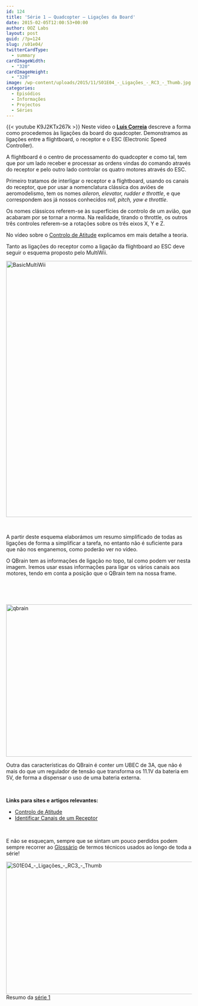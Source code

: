 ```yaml
---
id: 124
title: 'Série 1 — Quadcopter — Ligações da Board'
date: 2015-02-05T12:00:53+00:00
author: OOZ Labs
layout: post
guid: /?p=124
slug: /s01e04/
twitterCardType:
  - summary
cardImageWidth:
  - "320"
cardImageHeight:
  - "320"
image: /wp-content/uploads/2015/11/S01E04_-_Ligações_-_RC3_-_Thumb.jpg
categories:
  - Episódios
  - Informações
  - Projectos
  - Séries
---
```


{{< youtube K9J2KTx267k >}}
Neste vídeo o [**Luís Correia**](/equipa/luis-correia/ "Luís Correia") descreve a forma como procedemos às ligações da board do quadcopter. Demonstramos as ligações entre a flightboard, o receptor e o ESC (Electronic Speed Controller).

<p style="text-align: center;">
</p>

A flightboard é o centro de processamento do quadcopter e como tal, tem que por um lado receber e processar as ordens vindas do comando através do receptor e pelo outro lado controlar os quatro motores através do ESC.

Primeiro tratamos de interligar o receptor e a flightboard, usando os canais do receptor, que por usar a nomenclatura clássica dos aviões de aeromodelismo, tem os nomes _aileron, elevator, rudder e throttle_, e que correspondem aos já nossos conhecidos _roll, pitch, yaw e throttle_.

Os nomes clássicos referem-se às superfícies de controlo de um avião, que acabaram por se tornar a norma. Na realidade, tirando o throttle, os outros três controles referem-se a rotações sobre os três eixos X, Y e Z.

No vídeo sobre o <a title="Série 1 – Quadcopter – Controlo de Atitude" href="/s01va06/" target="_blank">Controlo de Atitude</a> explicamos em mais detalhe a teoria.

Tanto as ligações do receptor como a ligação da flightboard ao ESC deve seguir o esquema proposto pelo MultiWii.

[<img class="aligncenter size-full wp-image-500" src="/wp-content/uploads/2015/11/BasicMultiWii.png" alt="BasicMultiWii" width="873" height="696" srcset="/wp-content/uploads/2015/11/BasicMultiWii.png 873w, /wp-content/uploads/2015/11/BasicMultiWii-300x239.png 300w, /wp-content/uploads/2015/11/BasicMultiWii-188x150.png 188w" sizes="(max-width: 873px) 100vw, 873px" />](/wp-content/uploads/2015/11/BasicMultiWii.png)

&nbsp;

A partir deste esquema elaborámos um resumo simplificado de todas as ligações de forma a simplificar a tarefa, no entanto não é suficiente para que não nos enganemos, como poderão ver no vídeo.

O QBrain tem as informações de ligação no topo, tal como podem ver nesta imagem. Iremos usar essas informações para ligar os vários canais aos motores, tendo em conta a posição que o QBrain tem na nossa frame.

&nbsp;

&nbsp;

[<img class="aligncenter size-full wp-image-517" src="/wp-content/uploads/2015/11/qbrain.jpg" alt="qbrain" width="565" height="414" srcset="/wp-content/uploads/2015/11/qbrain.jpg 565w, /wp-content/uploads/2015/11/qbrain-300x220.jpg 300w, /wp-content/uploads/2015/11/qbrain-280x205.jpg 280w" sizes="(max-width: 565px) 100vw, 565px" />](/wp-content/uploads/2015/11/qbrain.jpg)

Outra das características do QBrain é conter um UBEC de 3A, que não é mais do que um regulador de tensão que transforma os 11.1V da bateria em 5V, de forma a dispensar o uso de uma bateria externa.

&nbsp;

**Links para sites e artigos relevantes:**

  * <a title="Série 1 – Quadcopter – Controlo de Atitude" href="/s01va06/" target="_blank">Controlo de Atitude</a>
  * [Identificar Canais de um Receptor](/s01va05/ "Série 1 – Quadcopter – Identificar os canais de um receptor")

&nbsp;

E não se esqueçam, sempre que se sintam um pouco perdidos podem sempre recorrer ao [Glossário](/s01-glossary/ "Glossário") de termos técnicos usados ao longo de toda a série!

[<img class="aligncenter size-large wp-image-246" src="/wp-content/uploads/2015/11/S01E04_-_Ligações_-_RC3_-_Thumb-1024x576.jpg" alt="S01E04_-_Ligações_-_RC3_-_Thumb" width="640" height="360" srcset="/wp-content/uploads/2015/11/S01E04_-_Ligações_-_RC3_-_Thumb-1024x576.jpg 1024w, /wp-content/uploads/2015/11/S01E04_-_Ligações_-_RC3_-_Thumb-300x169.jpg 300w, /wp-content/uploads/2015/11/S01E04_-_Ligações_-_RC3_-_Thumb-267x150.jpg 267w, /wp-content/uploads/2015/11/S01E04_-_Ligações_-_RC3_-_Thumb.jpg 1280w" sizes="(max-width: 640px) 100vw, 640px" />](/wp-content/uploads/2015/11/S01E04_-_Ligações_-_RC3_-_Thumb.jpg)Resumo da [série 1](/series/serie-1/ "Resumo da série 1")